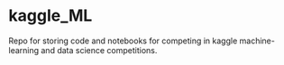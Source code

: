 # kaggle_ML
Repo for storing code and notebooks for competing in kaggle machine-learning and data science competitions.
